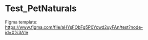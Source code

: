 # Test_PetNaturals

Figma template: https://www.figma.com/file/aHYsFObFg5P0Ycwd2uyFAn/test?node-id=0%3A1е
